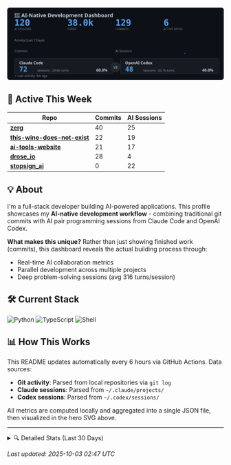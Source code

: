 <p align="center">
  <img src="./hero.svg" alt="AI-Native Development Dashboard" />
</p>

## 🚀 Active This Week

| Repo | Commits | AI Sessions |
|------|---------|-------------|
| [**zerg**](https://github.com/cipher982/zerg) | 40 | 25 |
| [**this-wine-does-not-exist**](https://github.com/cipher982/this-wine-does-not-exist) | 22 | 19 |
| [**ai-tools-website**](https://github.com/cipher982/ai-tools-website) | 21 | 17 |
| [**drose_io**](https://github.com/cipher982/drose_io) | 28 | 4 |
| [**stopsign_ai**](https://github.com/cipher982/stopsign_ai) | 0 | 22 |


## 💡 About

I'm a full-stack developer building AI-powered applications. This profile showcases my **AI-native development workflow** - combining traditional git commits with AI pair programming sessions from Claude Code and OpenAI Codex.

**What makes this unique?** Rather than just showing finished work (commits), this dashboard reveals the actual building process through:
- Real-time AI collaboration metrics
- Parallel development across multiple projects
- Deep problem-solving sessions (avg 316 turns/session)

## 🛠️ Current Stack

![Python](https://img.shields.io/badge/Python-3776AB?style=flat-square&logo=python&logoColor=white) ![TypeScript](https://img.shields.io/badge/TypeScript-3178C6?style=flat-square&logo=typescript&logoColor=white) ![Shell](https://img.shields.io/badge/Shell-89e051?style=flat-square&logo=shell&logoColor=white)

## 📊 How This Works

This README updates automatically every 6 hours via GitHub Actions. Data sources:
- **Git activity**: Parsed from local repositories via `git log`
- **Claude sessions**: Parsed from `~/.claude/projects/`
- **Codex sessions**: Parsed from `~/.codex/sessions/`

All metrics are computed locally and aggregated into a single JSON file, then visualized in the hero SVG above.

---

<details>
<summary>🔍 Detailed Stats (Last 30 Days)</summary>

- **Commits**: 419
- **Languages**: Python (331), TypeScript (86), Shell (2)
- **AI Sessions**: Claude 365 · Codex 202
- **Total Turns**: 138.9k

</details>

*Last updated: 2025-10-03 02:47 UTC*
